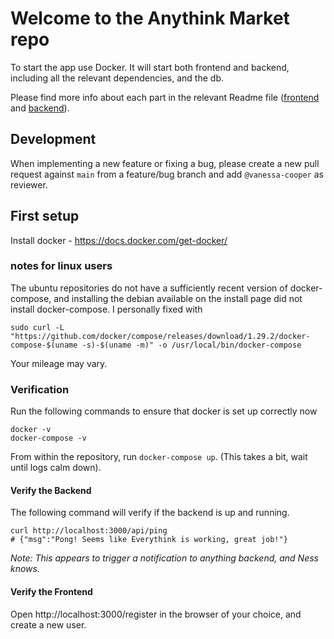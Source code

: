 # Welcome to the Anythink Market repo

To start the app use Docker. It will start both frontend and backend, including all the relevant dependencies, and the db.

Please find more info about each part in the relevant Readme file ([frontend](frontend/readme.md) and [backend](backend/README.md)).

## Development

When implementing a new feature or fixing a bug, please create a new pull request against `main` from a feature/bug branch and add `@vanessa-cooper` as reviewer.

## First setup
Install docker - https://docs.docker.com/get-docker/
### notes for linux users
The ubuntu repositories do not have a sufficiently recent version of docker-compose, and installing the debian available on the install page did not install docker-compose. I personally fixed with 
```shell
sudo curl -L "https://github.com/docker/compose/releases/download/1.29.2/docker-compose-$(uname -s)-$(uname -m)" -o /usr/local/bin/docker-compose
```
Your mileage may vary.

### Verification
Run the following commands to ensure that docker is set up correctly now
```shell
docker -v
docker-compose -v
```

From within the repository, run `docker-compose up`. (This takes a bit, wait until logs calm down).

#### Verify the Backend
The following command will verify if the backend is up and running.
```shell
curl http://localhost:3000/api/ping
# {"msg":"Pong! Seems like Everythink is working, great job!"}

```
*Note: This appears to trigger a notification to anything backend, and Ness knows.*



#### Verify the Frontend
Open http://localhost:3000/register in the browser of your choice, and create a new user. 
